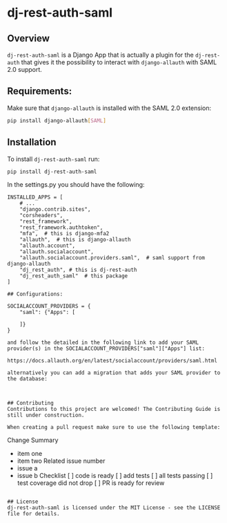 # dj-rest-auth-saml

## Overview

`dj-rest-auth-saml` is a Django App that is actually a plugin for the `dj-rest-auth` that gives it the possibility to interact with `django-allauth` with SAML 2.0 support.

## Requirements:

Make sure that `django-allauth` is installed with the SAML 2.0 extension:

```bash
pip install django-allauth[SAML]
```

## Installation

To install `dj-rest-auth-saml` run:

```bash
pip install dj-rest-auth-saml
```

In the settings.py you should have the following:

```pytest
INSTALLED_APPS = [
    # ...
    "django.contrib.sites",
    "corsheaders",
    "rest_framework",
    "rest_framework.authtoken",
    "mfa",  # this is django-mfa2
    "allauth",  # this is django-allauth
    "allauth.account",
    "allauth.socialaccount",
    "allauth.socialaccount.providers.saml",  # saml support from django-allauth
    "dj_rest_auth", # this is dj-rest-auth
    "dj_rest_auth_saml"  # this package
]

## Configurations:

SOCIALACCOUNT_PROVIDERS = {
    "saml": {"Apps": [

    ]}
}

and follow the detailed in the following link to add your SAML provider(s) in the SOCIALACCOUNT_PROVIDERS["saml"]["Apps"] list:

https://docs.allauth.org/en/latest/socialaccount/providers/saml.html

alternatively you can add a migration that adds your SAML provider to the database:



## Contributing
Contributions to this project are welcomed! The Contributing Guide is still under construction.

When creating a pull request make sure to use the following template:

```
Change Summary
 - item one
 - item two
Related issue number
 - issue a
 - issue b
Checklist
  [ ] code is ready
  [ ] add tests
  [ ] all tests passing
  [ ] test coverage did not drop
  [ ] PR is ready for review
```

## License
dj-rest-auth-saml is licensed under the MIT License - see the LICENSE file for details.